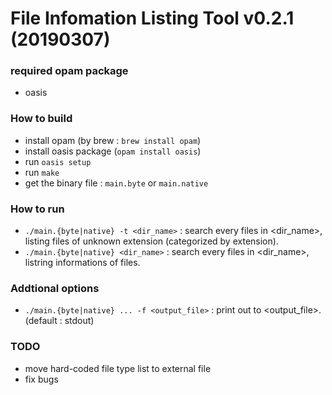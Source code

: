 # File Infomation Listing Tool v0.2.1 (20190307)

### required opam package

 - oasis
 
### How to build

 - install opam (by brew : `brew install opam`)
 - install oasis package (`opam install oasis`)
 - run `oasis setup`
 - run `make`
 - get the binary file : `main.byte` or `main.native`
 
### How to run

 - `./main.{byte|native} -t <dir_name>` : search every files in <dir_name>, listing files of unknown extension (categorized by extension).
 - `./main.{byte|native} <dir_name>` : search every files in <dir_name>, listring informations of files.

### Addtional options

 - `./main.{byte|native} ... -f <output_file>` : print out to <output_file>. (default : stdout)

### TODO

 - move hard-coded file type list to external file
 - fix bugs
